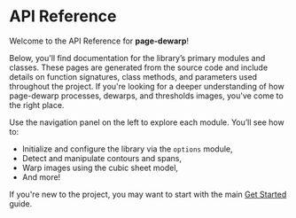 # API Reference

Welcome to the API Reference for **page-dewarp**!

Below, you'll find documentation for the library’s primary modules and classes. These pages are
generated from the source code and include details on function signatures, class methods, and
parameters used throughout the project. If you're looking for a deeper understanding of how
page-dewarp processes, dewarps, and thresholds images, you've come to the right place.

Use the navigation panel on the left to explore each module. You’ll see how to:
- Initialize and configure the library via the `options` module,
- Detect and manipulate contours and spans,
- Warp images using the cubic sheet model,
- And more!

If you're new to the project, you may want to start with the main [Get Started](../get_started.md)
guide.
